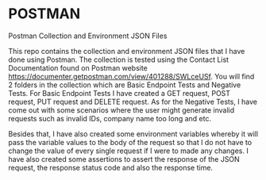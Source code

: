 # POSTMAN
Postman Collection and Environment JSON Files

This repo contains the collection and environment JSON files that I have done using Postman. The collection is tested using the Contact List Documentation found on Postman website https://documenter.getpostman.com/view/401288/SWLceUSf. You will find 2 folders in the collection which are Basic Endpoint Tests and Negative Tests. For Basic Endpoint Tests I have created a GET request, POST request, PUT request and DELETE request. As for the Negative Tests, I have come out with some scenarios where the user might generate invalid requests such as invalid IDs, company name too long and etc.

Besides that, I have also created some environment variables whereby it will pass the variable values to the body of the request so that I do not have to change the value of every single request if I were to made any changes. I have also created some assertions to assert the response of the JSON request, the response status code and also the response time.
